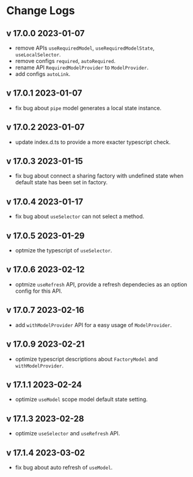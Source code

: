# Change Logs

## v 17.0.0 2023-01-07

* remove APIs `useRequiredModel`, `useRequiredModelState`, `useLocalSelector`.
* remove configs `required`, `autoRequired`.
* rename API `RequiredModelProvider` to `ModelProvider`.
* add configs `autoLink`.

## v 17.0.1 2023-01-07

* fix bug about `pipe` model generates a local state instance.

## v 17.0.2 2023-01-07

* update index.d.ts to provide a more exacter typescript check. 

## v 17.0.3 2023-01-15

* fix bug about connect a sharing factory with undefined state when default state has been set in factory. 

## v 17.0.4 2023-01-17

* fix bug about `useSelector` can not select a method.

## v 17.0.5 2023-01-29

* optmize the typescript of `useSelector`.

## v 17.0.6 2023-02-12

* optmize `useRefresh` API, provide a refresh dependecies as an option config for this API.

## v 17.0.7 2023-02-16

* add `withModelProvider` API for a easy usage of `ModelProvider`. 

## v 17.0.9 2023-02-21

* optimize typescript descriptions about `FactoryModel` and `withModelProvider`.

## v 17.1.1 2023-02-24

* optimize `useModel` scope model default state setting. 

## v 17.1.3 2023-02-28

* optimize `useSelector` and `useRefresh` API.

## v 17.1.4 2023-03-02

* fix bug about auto refresh of `useModel`.